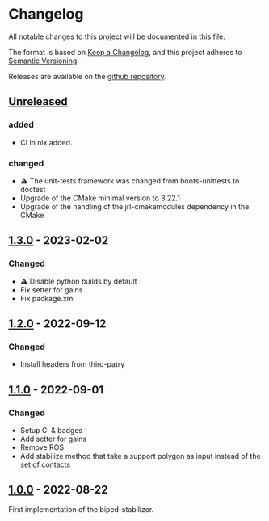 # Changelog

All notable changes to this project will be documented in this file.

The format is based on [Keep a Changelog](https://keepachangelog.com/en/1.1.0/),
and this project adheres to [Semantic Versioning](https://semver.org/spec/v2.0.0.html).

Releases are available on the [github repository](https://github.com/Gepetto/biped-stabilizer/releases).

## [Unreleased]

### added

- CI in nix added.

### changed

- ⚠️ The unit-tests framework was changed from boots-unittests to doctest
- Upgrade of the CMake minimal version to 3.22.1
- Upgrade of the handling of the jrl-cmakemodules dependency in the CMake

## [1.3.0] - 2023-02-02

### Changed

- ⚠️ Disable python builds by default
- Fix setter for gains
- Fix package.xml

## [1.2.0] - 2022-09-12

### Changed

- Install headers from third-patry

## [1.1.0] - 2022-09-01

### Changed

- Setup CI & badges
- Add setter for gains
- Remove ROS
- Add stabilize method that take a support polygon as input instead of the set of contacts

## [1.0.0] - 2022-08-22

First implementation of the biped-stabilizer.

[Unreleased]: https://github.com/loco-3d/linear-feedback-controller/compare/v1.3.0...HEAD
[1.3.0]: https://github.com/loco-3d/linear-feedback-controller/compare/v1.2.0...v1.3.0
[1.2.0]: https://github.com/loco-3d/linear-feedback-controller/compare/v1.1.0...v1.2.0
[1.1.0]: https://github.com/loco-3d/linear-feedback-controller/compare/v1.0.0...v1.1.0
[1.0.0]: https://github.com/loco-3d/linear-feedback-controller/releases/tag/v1.0.0
